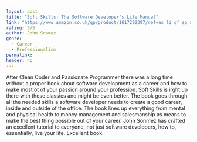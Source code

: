 ```yaml
---
layout: post
title: "Soft Skills: The Software Developer's Life Manual"
link: "https://www.amazon.co.uk/gp/product/1617292397/ref=as_li_qf_sp_asin_il_tl?ie=UTF8&camp=1634&creative=6738&creativeASIN=1617292397&linkCode=as2&tag=jussihallilac-21"
rating: 5/5
author: John Sonmez
genre:
  - Career
  - Professionalism
permalink:
header: no
---
```


After Clean Coder and Passionate Programmer there was a long time without a proper book about software development as a career and how to make most ot of your passion around your profession. Soft Skills is irght up there with those classics and might be even better. The book goes through all the needed skills a software developer needs to create a good career, inside and outside of the office. The book lines up everything from mental and physical health to money management and salesmanship as means to make the best thing possible out of your career. John Sonmez has crafted an excellent tutorial to everyone, not just software developers, how to, essentially, live your life. Excellent book.
